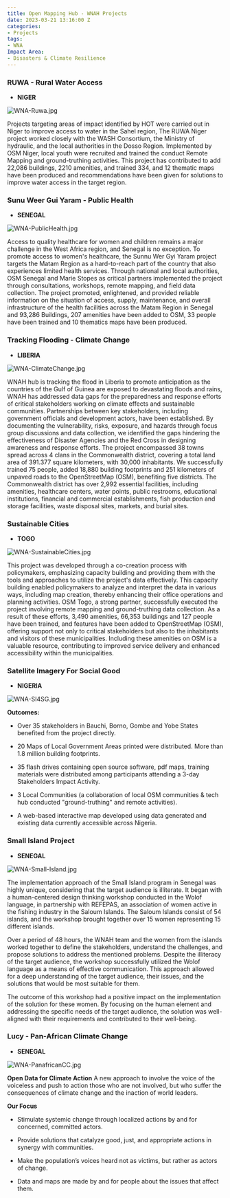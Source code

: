 ```yaml
---
title: Open Mapping Hub - WNAH Projects
date: 2023-03-21 13:16:00 Z
categories:
- Projects
tags:
- WNA
Impact Area:
- Disasters & Climate Resilience
---
```


### RUWA - Rural Water Access

* **NIGER**

![WNA-Ruwa.jpg](/uploads/WNA-Ruwa.jpg)

Projects targeting areas of impact identified by HOT were carried out in Niger to improve access to water in the Sahel region, The RUWA Niger project worked closely with the WASH Consortium, the Ministry of hydraulic, and the local authorities in the Dosso Region. Implemented by OSM Niger, local youth were recruited and trained the conduct Remote Mapping and ground-truthing activities. This project has contributed to add 22,086 buildings,  2210 amenities,  and trained 334, and 12 thematic maps have been produced and recommendations have been given for solutions to improve water access in the target region.

### Sunu Weer Gui Yaram - Public Health

* **SENEGAL**

![WNA-PublicHealth.jpg](/uploads/WNA-PublicHealth.jpg)

Access to quality healthcare for women and children remains a major challenge in the West Africa region, and Senegal is no exception. To promote access to women's healthcare, the Sunnu Wer Gyi Yaram project targets the Matam Region as a hard-to-reach part of the country that also experiences limited health services. Through national and local authorities, OSM Senegal and Marie Stopes as critical partners implemented the project through consultations, workshops, remote mapping, and field data collection.  The project promoted, enlightened, and provided reliable information on the situation of access, supply, maintenance, and overall infrastructure of the health facilities across the Matam Region in Senegal and 93,286 Buildings, 207 amenities have been added to OSM, 33 people have been trained and 10 thematics maps have been produced.

### Tracking Flooding - Climate Change

* **LIBERIA**

![WNA-ClimateChange.jpg](/uploads/WNA-ClimateChange.jpg)

WNAH hub is tracking the flood in Liberia to promote anticipation as the countries of the Gulf of Guinea are exposed to devastating floods and rains, WNAH has addressed data gaps for the preparedness and response efforts of critical stakeholders working on climate effects and sustainable communities. Partnerships between key stakeholders, including government officials and development actors, have been established. By documenting the vulnerability, risks, exposure, and hazards through focus group discussions and data collection, we identified the gaps hindering the effectiveness of Disaster Agencies and the Red Cross in designing awareness and response efforts. The project encompassed 38 towns spread across 4 clans in the Commonwealth district, covering a total land area of 391.377 square kilometers, with 30,000 inhabitants. We successfully trained 75 people, added 18,880 building footprints and 251 kilometers of unpaved roads to the OpenStreetMap (OSM), benefiting five districts. The Commonwealth district has over 2,992 essential facilities, including amenities, healthcare centers, water points, public restrooms, educational institutions, financial and commercial establishments, fish production and storage facilities, waste disposal sites, markets, and burial sites.

### Sustainable Cities

* **TOGO**

![WNA-SustainableCities.jpg](/uploads/WNA-SustainableCities.jpg)

This project was developed through a co-creation process with policymakers, emphasizing capacity building and providing them with the tools and approaches to utilize the project's data effectively. This capacity building enabled policymakers to analyze and interpret the data in various ways, including map creation, thereby enhancing their office operations and planning activities. OSM Togo, a strong partner, successfully executed the project involving remote mapping and ground-truthing data collection. As a result of these efforts, 3,490 amenities, 66,353 buildings and 127 people have been trained, and features have been added to OpenStreetMap (OSM), offering support not only to critical stakeholders but also to the inhabitants and visitors of these municipalities. Including these amenities on OSM is a valuable resource, contributing to improved service delivery and enhanced accessibility within the municipalities.

### Satellite Imagery For Social Good

* **NIGERIA**

![WNA-SI4SG.jpg](/uploads/WNA-SI4SG.jpg)

**Outcomes:**

* Over 35 stakeholders in Bauchi, Borno, Gombe and Yobe States benefited from the project directly.

* 20 Maps of Local Government Areas printed were distributed.
  More than 1.8 million building footprints.

* 35 flash drives containing open source software, pdf maps, training materials were distributed among participants attending a 3-day Stakeholders Impact Activity.

* 3 Local Communities (a collaboration of local OSM communities & tech hub conducted "ground-truthing" and remote activities).

* A web-based interactive map developed using data generated and existing data currently accessible across Nigeria.

### Small Island Project

* **SENEGAL**

![WNA-Small-Island.jpg](/uploads/WNA-Small-Island.jpg)

The implementation approach of the Small Island program in Senegal was highly unique, considering that the target audience is illiterate. It began with a human-centered design thinking workshop conducted in the Wolof language, in partnership with REFEPAS, an association of women active in the fishing industry in the Saloum Islands. The Saloum Islands consist of 54 islands, and the workshop brought together over 15 women representing 15 different islands.

Over a period of 48 hours, the WNAH team and the women from the islands worked together to define the stakeholders, understand the challenges, and propose solutions to address the mentioned problems. Despite the illiteracy of the target audience, the workshop successfully utilized the Wolof language as a means of effective communication. This approach allowed for a deep understanding of the target audience, their issues, and the solutions that would be most suitable for them.

The outcome of this workshop had a positive impact on the implementation of the solution for these women. By focusing on the human element and addressing the specific needs of the target audience, the solution was well-aligned with their requirements and contributed to their well-being.

### Lucy - Pan-African Climate Change

* **SENEGAL**

![WNA-PanafricanCC.jpg](/uploads/WNA-PanafricanCC.jpg)

**Open Data for Climate Action**
A new approach to involve the voice of the voiceless and push to action those who are not involved, but who suffer the consequences of climate change and the inaction of world leaders.

**Our Focus**

* Stimulate systemic change through localized actions by and for concerned, committed actors.

* Provide solutions that catalyze good, just,  and appropriate actions in synergy with communities.

* Make the population’s voices heard not as victims, but rather as actors of change.

* Data and maps are made by and for people about the issues that affect them.